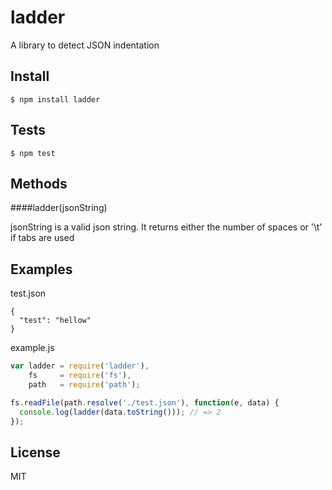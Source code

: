 ladder
=====

A library to detect JSON indentation

## Install

```
$ npm install ladder
```

## Tests

```
$ npm test
```

## Methods

####ladder(jsonString)

jsonString is a valid json string.
It returns either the number of spaces or '\t' if tabs are used

## Examples

test.json
```
{
  "test": "hellow"
}
```
example.js
```javascript
var ladder = require('ladder'),
    fs     = require('fs'),
    path   = require('path');

fs.readFile(path.resolve('./test.json'), function(e, data) {
  console.log(ladder(data.toString())); // => 2
});
```

## License

MIT
